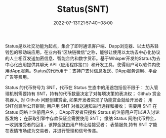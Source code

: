 ﻿---
weight: 
title: "Status(SNT)"
description: "Status是以社交功能为起点，集合了即时通讯客户端、Dapp浏览器、以太坊系轻钱包的移动端应用，在业内有“区块链微信”之称，能够让使用以太坊去中心化协议的人士相互发送加密信息、..."
date: 2022-07-13T21:57:40+08:00
lastmod: 2022-07-13T16:45:40+08:00
draft: false
authors: ["浮尘"]
featuredImage: "statussnt.webp"
link: "https://status.im/"
tags: ["数字代币","Status(SNT)"]
categories: ["navigation"]
navigation: ["数字代币"]
lightgallery: true
toc: true
pinned: false
recommend: false
recommend1: false
---
Status是以社交功能为起点，集合了即时通讯客户端、Dapp浏览器、以太坊系轻钱包的移动端应用，在业内有“区块链微信”之称，能够让使用以太坊去中心化协议的人士相互发送加密信息、智能合约和数字货币。基于Whisper开发的Status为去中心化应用提供其聊天 API（应用程序接口）和开发工具，使得用户可以软件内使用dApp服务。Status的代币用于：支持户支付信息发送、DApp服务调用、平台广告等费用。

Status 的代币符号为 SNT，代币在 Status 生态中的用途包括但不限于：
加入管理机制需要持有 SNT，持有的代币数量决定了对每项决策的表决权；
Github 赏金机器人, 对 Github 问题创建赏金, 如果开发者实现了功能赏金就给开发者；
用SNT创建半公开群聊;
用户用 SNT 对推送通知进行选择和接收；
需要用 SNT 在 Status 网络上注册用户名；
DApp开发者只授权 Status 的注册用户可以进入讨论版发帖；
在获取引擎中存款保证金需要使用 SNT；
缴纳 Status 网络代币押金，一收到接受者的回复，该押金就由用户转让给接受者；
表情服务,持有 SNT 才能在表情市场成为交易者，并进行管理和信号传递。